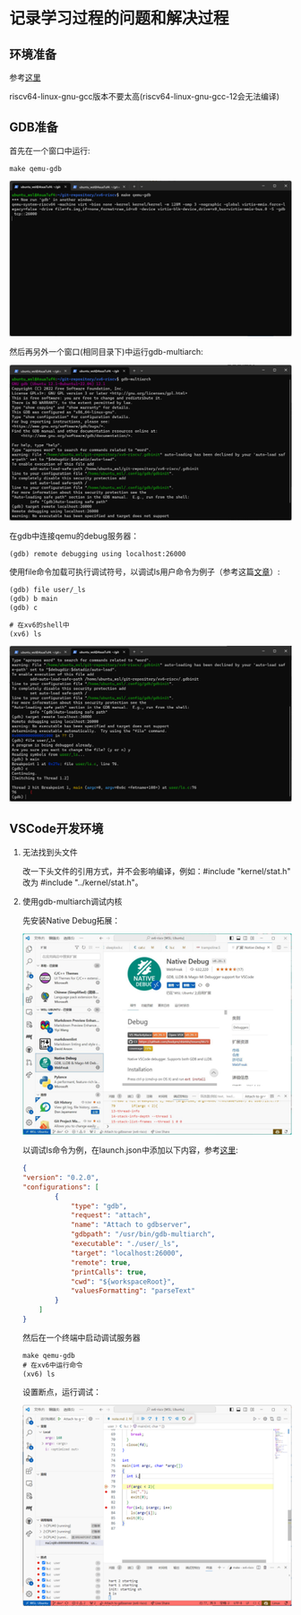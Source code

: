 # 记录学习过程的问题和解决过程

## 环境准备

参考[这里](https://zhuanlan.zhihu.com/p/509296983)

riscv64-linux-gnu-gcc版本不要太高(riscv64-linux-gnu-gcc-12会无法编译)

## GDB准备

首先在一个窗口中运行:

```shell
make qemu-gdb
```

![img](pictures/make-gdb.png)

然后再另外一个窗口(相同目录下)中运行gdb-multiarch:

![img](pictures/gdb-multiarch.png)

在gdb中连接qemu的debug服务器：

```shell
(gdb) remote debugging using localhost:26000
```

使用file命令加载可执行调试符号，以调试ls用户命令为例子（参考这篇[文章](https://zhuanlan.zhihu.com/p/342402097)）:

```shell
(gdb) file user/_ls
(gdb) b main
(gdb) c
```

```shell
# 在xv6的shell中
(xv6) ls
```

![img](pictures/file-ls.png)

## VSCode开发环境

1. 无法找到头文件

    改一下头文件的引用方式，并不会影响编译，例如：#include "kernel/stat.h" 改为 #include "../kernel/stat.h"。

2. 使用gdb-multiarch调试内核

    先安装Native Debug拓展：

    ![img](./pictures/naive-debug.jpg)

    以调试ls命令为例，在launch.json中添加以下内容，参考[这里](https://nnfw.readthedocs.io/en/stable/howto/how-to-remote-debugging-with-visual-studio-code.html#:~:text=Install%20gdb-multiarch%20%C2%B6%20Install%20gdb-multiarch%20%24%20sudo%20apt,-%3E%20Add%20configuration%20-%3E%20GDB%3A%20Connect%20to%20gdbserver):

    ```json
    {
    "version": "0.2.0",
    "configurations": [
            {
                "type": "gdb",
                "request": "attach",
                "name": "Attach to gdbserver",
                "gdbpath": "/usr/bin/gdb-multiarch",
                "executable": "./user/_ls",
                "target": "localhost:26000",
                "remote": true,
                "printCalls": true,
                "cwd": "${workspaceRoot}",
                "valuesFormatting": "parseText"
            }
        ]
    }
    ```

    然后在一个终端中启动调试服务器

    ```shell
    make qemu-gdb
    # 在xv6中运行命令
    (xv6) ls
    ```

    设置断点，运行调试：

    ![img](pictures/debug-ls.png)